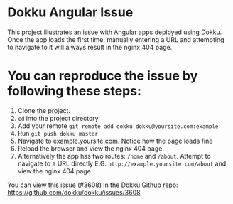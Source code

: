 # Dokku Angular Issue
This project illustrates an issue with Angular apps deployed using Dokku.  Once the app loads the first time, manually entering a URL and attempting to navigate to it will always result in the nginx 404 page.

# You can reproduce the issue by following these steps:

1. Clone the project.
2. `cd` into the project directory.
3. Add your remote `git remote add dokku dokku@yoursite.com:example`
4. Run `git push dokku master`
5. Navigate to example.yoursite.com.  Notice how the page loads fine
6. Reload the browser and view the nginx 404 page.  
7. Alternatively the app has two routes: `/home` and `/about`.  Attempt to navigate to a URL directly E.G. `http://example.yoursite.com/about` and view the nginx 404 page

You can view this issue (#3608) in the Dokku Github repo: https://github.com/dokku/dokku/issues/3608
